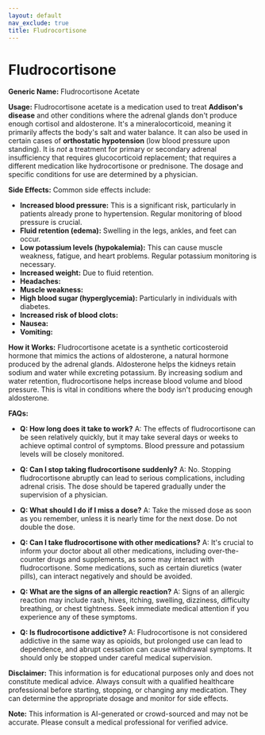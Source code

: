 ```yaml
---
layout: default
nav_exclude: true
title: Fludrocortisone
---
```


# Fludrocortisone

**Generic Name:** Fludrocortisone Acetate

**Usage:** Fludrocortisone acetate is a medication used to treat **Addison's disease** and other conditions where the adrenal glands don't produce enough cortisol and aldosterone.  It's a mineralocorticoid, meaning it primarily affects the body's salt and water balance.  It can also be used in certain cases of **orthostatic hypotension** (low blood pressure upon standing).  It is *not* a treatment for primary or secondary adrenal insufficiency that requires glucocorticoid replacement; that requires a different medication like hydrocortisone or prednisone.  The dosage and specific conditions for use are determined by a physician.


**Side Effects:** Common side effects include:

* **Increased blood pressure:**  This is a significant risk, particularly in patients already prone to hypertension.  Regular monitoring of blood pressure is crucial.
* **Fluid retention (edema):** Swelling in the legs, ankles, and feet can occur.
* **Low potassium levels (hypokalemia):** This can cause muscle weakness, fatigue, and heart problems. Regular potassium monitoring is necessary.
* **Increased weight:**  Due to fluid retention.
* **Headaches:**
* **Muscle weakness:**
* **High blood sugar (hyperglycemia):** Particularly in individuals with diabetes.
* **Increased risk of blood clots:**
* **Nausea:**
* **Vomiting:**


**How it Works:** Fludrocortisone acetate is a synthetic corticosteroid hormone that mimics the actions of aldosterone, a natural hormone produced by the adrenal glands.  Aldosterone helps the kidneys retain sodium and water while excreting potassium. By increasing sodium and water retention, fludrocortisone helps increase blood volume and blood pressure. This is vital in conditions where the body isn't producing enough aldosterone.


**FAQs:**

* **Q: How long does it take to work?** A: The effects of fludrocortisone can be seen relatively quickly, but it may take several days or weeks to achieve optimal control of symptoms.  Blood pressure and potassium levels will be closely monitored.

* **Q: Can I stop taking fludrocortisone suddenly?** A: No.  Stopping fludrocortisone abruptly can lead to serious complications, including adrenal crisis.  The dose should be tapered gradually under the supervision of a physician.

* **Q: What should I do if I miss a dose?** A: Take the missed dose as soon as you remember, unless it is nearly time for the next dose. Do not double the dose.

* **Q: Can I take fludrocortisone with other medications?** A:  It's crucial to inform your doctor about all other medications, including over-the-counter drugs and supplements, as some may interact with fludrocortisone.  Some medications, such as certain diuretics (water pills), can interact negatively and should be avoided.

* **Q: What are the signs of an allergic reaction?** A:  Signs of an allergic reaction may include rash, hives, itching, swelling, dizziness, difficulty breathing, or chest tightness. Seek immediate medical attention if you experience any of these symptoms.

* **Q:  Is fludrocortisone addictive?** A:  Fludrocortisone is not considered addictive in the same way as opioids, but prolonged use can lead to dependence, and abrupt cessation can cause withdrawal symptoms.  It should only be stopped under careful medical supervision.


**Disclaimer:** This information is for educational purposes only and does not constitute medical advice. Always consult with a qualified healthcare professional before starting, stopping, or changing any medication.  They can determine the appropriate dosage and monitor for side effects.


**Note:** This information is AI-generated or crowd-sourced and may not be accurate. Please consult a medical professional for verified advice.